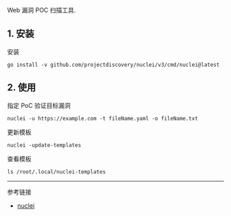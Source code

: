 Web 漏洞 POC 扫描工具.

## 1. 安装

安装

```
go install -v github.com/projectdiscovery/nuclei/v3/cmd/nuclei@latest
```

## 2. 使用

指定 PoC 验证目标漏洞

```
nuclei -u https://example.com -t fileName.yaml -o fileName.txt
```

更新模板

```
nuclei -update-templates
```

查看模板

```
ls /root/.local/nuclei-templates
```

---

参考链接

- [nuclei](https://www.kali.org/tools/nuclei/)

